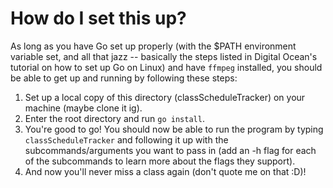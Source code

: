 # How do I set this up?

As long as you have Go set up properly (with the $PATH environment variable set, and all that jazz -- basically the steps listed in Digital Ocean's tutorial on how to set up Go on Linux) and have `ffmpeg` installed, you should be able to get up and running by following these steps:

1. Set up a local copy of this directory (classScheduleTracker) on your machine (maybe clone it ig).
2. Enter the root directory and run `go install`.
3. You're good to go! You should now be able to run the program by typing `classScheduleTracker` and following it up with the subcommands/arguments you want to pass in (add an -h flag for each of the subcommands to learn more about the flags they support).
4. And now you'll never miss a class again (don't quote me on that :D)!
